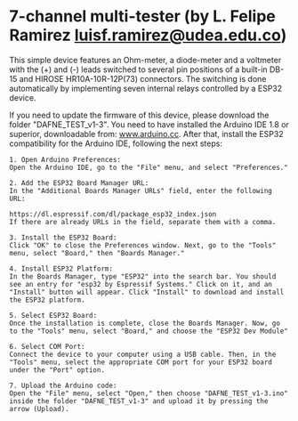# 7-channel multi-tester (by L. Felipe Ramirez <luisf.ramirez@udea.edu.co>)
This simple device features an Ohm-meter, a diode-meter and a voltmeter with the (+) and (-) leads switched to several pin positions of a built-in DB-15 and HIROSE HR10A-10R-12P(73) connectors. The switching is done automatically by implementing seven internal relays controlled by a ESP32 device.

If you need to update the firmware of this device, please download the folder "DAFNE_TEST_v1-3". You need to have installed the Arduino IDE 1.8 or superior, downloadable from: www.arduino.cc. After that, install the ESP32 compatibility for the Arduino IDE, following the next steps:

    1. Open Arduino Preferences:
    Open the Arduino IDE, go to the "File" menu, and select "Preferences."
    
    2. Add the ESP32 Board Manager URL:
    In the "Additional Boards Manager URLs" field, enter the following URL:
    
    https://dl.espressif.com/dl/package_esp32_index.json
    If there are already URLs in the field, separate them with a comma.
    
    3. Install the ESP32 Board:
    Click "OK" to close the Preferences window. Next, go to the "Tools" menu, select "Board," then "Boards Manager."
    
    4. Install ESP32 Platform:
    In the Boards Manager, type "ESP32" into the search bar. You should see an entry for "esp32 by Espressif Systems." Click on it, and an "Install" button will appear. Click "Install" to download and install the ESP32 platform.
    
    5. Select ESP32 Board:
    Once the installation is complete, close the Boards Manager. Now, go to the "Tools" menu, select "Board," and choose the "ESP32 Dev Module"
    
    6. Select COM Port:
    Connect the device to your computer using a USB cable. Then, in the "Tools" menu, select the appropriate COM port for your ESP32 board under the "Port" option.
    
    7. Upload the Arduino code:
    Open the "File" menu, select "Open," then choose "DAFNE_TEST_v1-3.ino" inside the folder "DAFNE_TEST_v1-3" and upload it by pressing the arrow (Upload).
